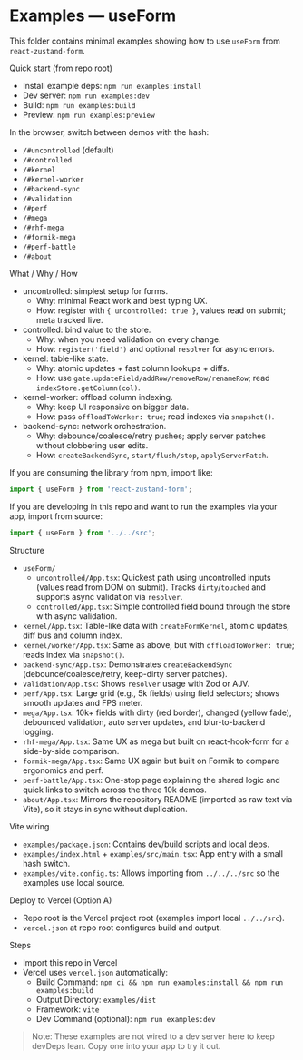 # Examples — useForm

This folder contains minimal examples showing how to use `useForm` from `react-zustand-form`.

Quick start (from repo root)

- Install example deps: `npm run examples:install`
- Dev server: `npm run examples:dev`
- Build: `npm run examples:build`
- Preview: `npm run examples:preview`

In the browser, switch between demos with the hash:

- `/#uncontrolled` (default)
- `/#controlled`
- `/#kernel`
- `/#kernel-worker`
- `/#backend-sync`
- `/#validation`
- `/#perf`
- `/#mega`
- `/#rhf-mega`
- `/#formik-mega`
- `/#perf-battle`
- `/#about`

What / Why / How

- uncontrolled: simplest setup for forms.
  - Why: minimal React work and best typing UX.
  - How: register with `{ uncontrolled: true }`, values read on submit; meta tracked live.
- controlled: bind value to the store.
  - Why: when you need validation on every change.
  - How: `register('field')` and optional `resolver` for async errors.
- kernel: table-like state.
  - Why: atomic updates + fast column lookups + diffs.
  - How: use `gate.updateField/addRow/removeRow/renameRow`; read `indexStore.getColumn(col)`.
- kernel-worker: offload column indexing.
  - Why: keep UI responsive on bigger data.
  - How: pass `offloadToWorker: true`; read indexes via `snapshot()`.
- backend-sync: network orchestration.
  - Why: debounce/coalesce/retry pushes; apply server patches without clobbering user edits.
  - How: `createBackendSync`, `start/flush/stop`, `applyServerPatch`.

If you are consuming the library from npm, import like:

```ts
import { useForm } from 'react-zustand-form';
```

If you are developing in this repo and want to run the examples via your app, import from source:

```ts
import { useForm } from '../../src';
```

Structure

 - `useForm/`
   - `uncontrolled/App.tsx`: Quickest path using uncontrolled inputs (values read from DOM on submit). Tracks `dirty`/`touched` and supports async validation via `resolver`.
   - `controlled/App.tsx`: Simple controlled field bound through the store with async validation.
  - `kernel/App.tsx`: Table-like data with `createFormKernel`, atomic updates, diff bus and column index.
  - `kernel/worker/App.tsx`: Same as above, but with `offloadToWorker: true`; reads index via `snapshot()`.
  - `backend-sync/App.tsx`: Demonstrates `createBackendSync` (debounce/coalesce/retry, keep-dirty server patches).
  - `validation/App.tsx`: Shows `resolver` usage with Zod or AJV.
  - `perf/App.tsx`: Large grid (e.g., 5k fields) using field selectors; shows smooth updates and FPS meter.
  - `mega/App.tsx`: 10k+ fields with dirty (red border), changed (yellow fade), debounced validation, auto server updates, and blur-to-backend logging.
  - `rhf-mega/App.tsx`: Same UX as mega but built on react-hook-form for a side-by-side comparison.
  - `formik-mega/App.tsx`: Same UX again but built on Formik to compare ergonomics and perf.
  - `perf-battle/App.tsx`: One-stop page explaining the shared logic and quick links to switch across the three 10k demos.
  - `about/App.tsx`: Mirrors the repository README (imported as raw text via Vite), so it stays in sync without duplication.

Vite wiring

- `examples/package.json`: Contains dev/build scripts and local deps.
- `examples/index.html` + `examples/src/main.tsx`: App entry with a small hash switch.
- `examples/vite.config.ts`: Allows importing from `../../../src` so the examples use local source.

Deploy to Vercel (Option A)

- Repo root is the Vercel project root (examples import local `../../src`).
- `vercel.json` at repo root configures build and output.

Steps

- Import this repo in Vercel
- Vercel uses `vercel.json` automatically:
  - Build Command: `npm ci && npm run examples:install && npm run examples:build`
  - Output Directory: `examples/dist`
  - Framework: `vite`
  - Dev Command (optional): `npm run examples:dev`

> Note: These examples are not wired to a dev server here to keep devDeps lean. Copy one into your app to try it out.

